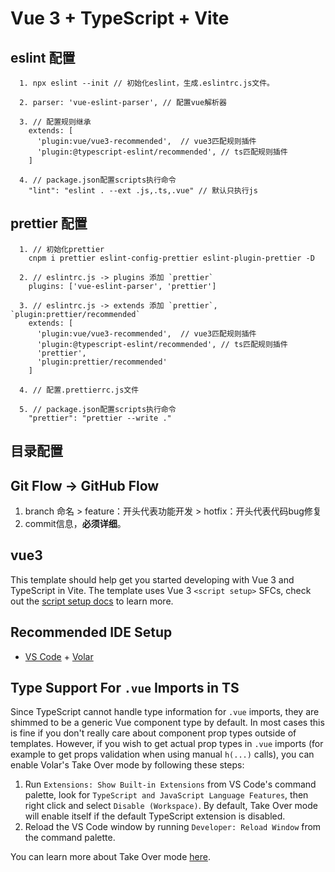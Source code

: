 # Vue 3 + TypeScript + Vite

## eslint 配置

```
  1. npx eslint --init // 初始化eslint，生成.eslintrc.js文件。
  
  2. parser: 'vue-eslint-parser', // 配置vue解析器

  3. // 配置规则继承
    extends: [
      'plugin:vue/vue3-recommended',  // vue3匹配规则插件
      'plugin:@typescript-eslint/recommended', // ts匹配规则插件
    ]

  4. // package.json配置scripts执行命令
    "lint": "eslint . --ext .js,.ts,.vue" // 默认只执行js
```

## prettier 配置

```
  1. // 初始化prettier
    cnpm i prettier eslint-config-prettier eslint-plugin-prettier -D

  2. // eslintrc.js -> plugins 添加 `prettier`
    plugins: ['vue-eslint-parser', 'prettier']

  3. // eslintrc.js -> extends 添加 `prettier`, `plugin:prettier/recommended`
    extends: [
      'plugin:vue/vue3-recommended',  // vue3匹配规则插件
      'plugin:@typescript-eslint/recommended', // ts匹配规则插件
      'prettier',
      'plugin:prettier/recommended'
    ]

  4. // 配置.prettierrc.js文件

  5. // package.json配置scripts执行命令
    "prettier": "prettier --write ."
```

## 目录配置


## Git Flow -> GitHub Flow 
  1. branch 命名
    > feature：开头代表功能开发
    > hotfix：开头代表代码bug修复
  2. commit信息，**必须详细**。











## vue3

This template should help get you started developing with Vue 3 and TypeScript in Vite. The template uses Vue 3 `<script setup>` SFCs, check out the [script setup docs](https://v3.vuejs.org/api/sfc-script-setup.html#sfc-script-setup) to learn more.

## Recommended IDE Setup

- [VS Code](https://code.visualstudio.com/) + [Volar](https://marketplace.visualstudio.com/items?itemName=Vue.volar)

## Type Support For `.vue` Imports in TS

Since TypeScript cannot handle type information for `.vue` imports, they are shimmed to be a generic Vue component type by default. In most cases this is fine if you don't really care about component prop types outside of templates. However, if you wish to get actual prop types in `.vue` imports (for example to get props validation when using manual `h(...)` calls), you can enable Volar's Take Over mode by following these steps:

1. Run `Extensions: Show Built-in Extensions` from VS Code's command palette, look for `TypeScript and JavaScript Language Features`, then right click and select `Disable (Workspace)`. By default, Take Over mode will enable itself if the default TypeScript extension is disabled.
2. Reload the VS Code window by running `Developer: Reload Window` from the command palette.

You can learn more about Take Over mode [here](https://github.com/johnsoncodehk/volar/discussions/471).
